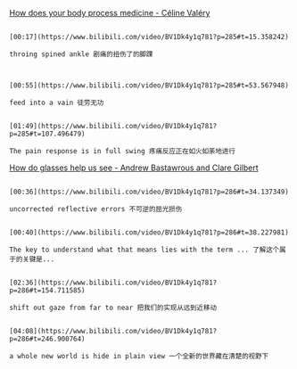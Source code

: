 [How does your body process medicine - Céline Valéry](https://www.bilibili.com/video/BV1Dk4y1q781?p=285)

```ad-note

[00:17](https://www.bilibili.com/video/BV1Dk4y1q781?p=285#t=15.358242)

throing spined ankle 剧痛的扭伤了的脚踝
```

```ad-note


[00:55](https://www.bilibili.com/video/BV1Dk4y1q781?p=285#t=53.567948)

feed into a vain 徒劳无功
````

```ad-note

[01:49](https://www.bilibili.com/video/BV1Dk4y1q781?p=285#t=107.496479)

The pain response is in full swing 疼痛反应正在如火如荼地进行
```



[How do glasses help us see - Andrew Bastawrous and Clare Gilbert](https://www.bilibili.com/video/BV1Dk4y1q781?p=286)

```ad-note

[00:36](https://www.bilibili.com/video/BV1Dk4y1q781?p=286#t=34.137349)

uncorrected reflective errors 不可逆的屈光损伤
```

```ad-note

[00:40](https://www.bilibili.com/video/BV1Dk4y1q781?p=286#t=38.227981)

The key to understand what that means lies with the term ... 了解这个属于的关键是...

```

```ad-note

[02:36](https://www.bilibili.com/video/BV1Dk4y1q781?p=286#t=154.711585)

shift out gaze from far to near 把我们的实现从远到近移动
```


```ad-note

[04:08](https://www.bilibili.com/video/BV1Dk4y1q781?p=286#t=246.900764)

a whole new world is hide in plain view 一个全新的世界藏在清楚的视野下
```